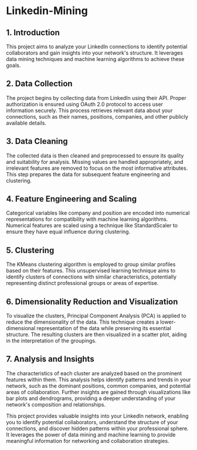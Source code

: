 # Linkedin-Mining

## 1. Introduction

This project aims to analyze your LinkedIn connections to identify potential collaborators and gain insights into your network's structure. It leverages data mining techniques and machine learning algorithms to achieve these goals.

## 2. Data Collection

The project begins by collecting data from LinkedIn using their API. Proper authorization is ensured using OAuth 2.0 protocol to access user information securely. This process retrieves relevant data about your connections, such as their names, positions, companies, and other publicly available details.

## 3. Data Cleaning

The collected data is then cleaned and preprocessed to ensure its quality and suitability for analysis. Missing values are handled appropriately, and irrelevant features are removed to focus on the most informative attributes. This step prepares the data for subsequent feature engineering and clustering.

## 4. Feature Engineering and Scaling

Categorical variables like company and position are encoded into numerical representations for compatibility with machine learning algorithms. Numerical features are scaled using a technique like StandardScaler to ensure they have equal influence during clustering.

## 5. Clustering

The KMeans clustering algorithm is employed to group similar profiles based on their features. This unsupervised learning technique aims to identify clusters of connections with similar characteristics, potentially representing distinct professional groups or areas of expertise.

## 6. Dimensionality Reduction and Visualization

To visualize the clusters, Principal Component Analysis (PCA) is applied to reduce the dimensionality of the data. This technique creates a lower-dimensional representation of the data while preserving its essential structure. The resulting clusters are then visualized in a scatter plot, aiding in the interpretation of the groupings.

## 7. Analysis and Insights

The characteristics of each cluster are analyzed based on the prominent features within them. This analysis helps identify patterns and trends in your network, such as the dominant positions, common companies, and potential areas of collaboration. Further insights are gained through visualizations like bar plots and dendrograms, providing a deeper understanding of your network's composition and relationships.

This project provides valuable insights into your LinkedIn network, enabling you to identify potential collaborators, understand the structure of your connections, and discover hidden patterns within your professional sphere. It leverages the power of data mining and machine learning to provide meaningful information for networking and collaboration strategies.
